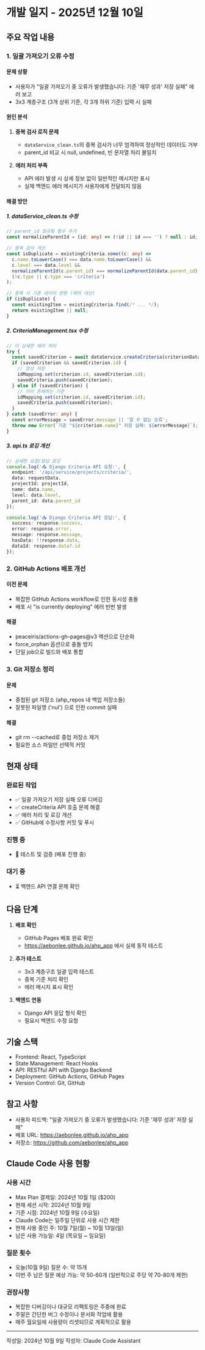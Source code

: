 # 개발 일지 - 2025년 12월 10일

## 주요 작업 내용

### 1. 일괄 가져오기 오류 수정

#### 문제 상황
- 사용자가 "일괄 가져오기 중 오류가 발생했습니다: 기준 '재무 성과' 저장 실패" 에러 보고
- 3x3 계층구조 (3개 상위 기준, 각 3개 하위 기준) 입력 시 실패

#### 원인 분석
1. **중복 검사 로직 문제**
   - `dataService_clean.ts`의 중복 검사가 너무 엄격하여 정상적인 데이터도 거부
   - parent_id 비교 시 null, undefined, 빈 문자열 처리 불일치

2. **에러 처리 부족**
   - API 에러 발생 시 상세 정보 없이 일반적인 메시지만 표시
   - 실제 백엔드 에러 메시지가 사용자에게 전달되지 않음

#### 해결 방안

##### 1. dataService_clean.ts 수정
```typescript
// parent_id 정규화 함수 추가
const normalizeParentId = (id: any) => (!id || id === '') ? null : id;

// 중복 검사 개선
const isDuplicate = existingCriteria.some((c: any) => 
  c.name.toLowerCase() === data.name.toLowerCase() && 
  c.level === data.level &&
  normalizeParentId(c.parent_id) === normalizeParentId(data.parent_id) &&
  (!c.type || c.type === 'criteria')
);

// 중복 시 기존 데이터 반환 (에러 대신)
if (isDuplicate) {
  const existingItem = existingCriteria.find(/* ... */);
  return existingItem || null;
}
```

##### 2. CriteriaManagement.tsx 수정
```typescript
// 더 상세한 에러 처리
try {
  const savedCriterion = await dataService.createCriteria(criterionData);
  if (savedCriterion && savedCriterion.id) {
    // 정상 저장
    idMapping.set(criterion.id, savedCriterion.id);
    savedCriteria.push(savedCriterion);
  } else if (savedCriterion) {
    // 이미 존재하는 기준
    idMapping.set(criterion.id, savedCriterion.id);
    savedCriteria.push(savedCriterion);
  }
} catch (saveError: any) {
  const errorMessage = saveError.message || '알 수 없는 오류';
  throw new Error(`기준 "${criterion.name}" 저장 실패: ${errorMessage}`);
}
```

##### 3. api.ts 로깅 개선
```typescript
// 상세한 요청/응답 로깅
console.log('📤 Django Criteria API 요청:', {
  endpoint: '/api/service/projects/criteria/',
  data: requestData,
  projectId: projectId,
  name: data.name,
  level: data.level,
  parent_id: data.parent_id
});

console.log('📥 Django Criteria API 응답:', {
  success: response.success,
  error: response.error,
  message: response.message,
  hasData: !!response.data,
  dataId: response.data?.id
});
```

### 2. GitHub Actions 배포 개선

#### 이전 문제
- 복잡한 GitHub Actions workflow로 인한 동시성 충돌
- 배포 시 "is currently deploying" 에러 빈번 발생

#### 해결
- peaceiris/actions-gh-pages@v3 액션으로 단순화
- force_orphan 옵션으로 충돌 방지
- 단일 job으로 빌드와 배포 통합

### 3. Git 저장소 정리

#### 문제
- 중첩된 git 저장소 (ahp_repos 내 백업 저장소들)
- 잘못된 파일명 ('nul') 으로 인한 commit 실패

#### 해결
- git rm --cached로 중첩 저장소 제거
- 필요한 소스 파일만 선택적 커밋

## 현재 상태

### 완료된 작업
- ✅ 일괄 가져오기 저장 실패 오류 디버깅
- ✅ createCriteria API 호출 문제 해결
- ✅ 에러 처리 및 로깅 개선
- ✅ GitHub에 수정사항 커밋 및 푸시

### 진행 중
- 🔄 테스트 및 검증 (배포 진행 중)

### 대기 중
- ⏳ 백엔드 API 연결 문제 확인

## 다음 단계

1. **배포 확인**
   - GitHub Pages 배포 완료 확인
   - https://aebonlee.github.io/ahp_app 에서 실제 동작 테스트

2. **추가 테스트**
   - 3x3 계층구조 일괄 입력 테스트
   - 중복 기준 처리 확인
   - 에러 메시지 표시 확인

3. **백엔드 연동**
   - Django API 응답 형식 확인
   - 필요시 백엔드 수정 요청

## 기술 스택
- Frontend: React, TypeScript
- State Management: React Hooks
- API: RESTful API with Django Backend
- Deployment: GitHub Actions, GitHub Pages
- Version Control: Git, GitHub

## 참고 사항
- 사용자 피드백: "일괄 가져오기 중 오류가 발생했습니다: 기준 '재무 성과' 저장 실패"
- 배포 URL: https://aebonlee.github.io/ahp_app
- 저장소: https://github.com/aebonlee/ahp_app

## Claude Code 사용 현황

### 사용 시간
- Max Plan 결제일: 2024년 10월 1일 ($200)
- 현재 세션 시작: 2024년 10월 9일
- 기준 시점: 2024년 10월 9일 (수요일)
- Claude Code는 일주일 단위로 사용 시간 제한
- 현재 사용 중인 주: 10월 7일(월) ~ 10월 13일(일)
- 남은 사용 가능일: 4일 (목요일 ~ 일요일)

### 질문 횟수
- 오늘(10월 9일) 질문 수: 약 15개
- 이번 주 남은 질문 예상 가능: 약 50-60개 (일반적으로 주당 약 70-80개 제한)

### 권장사항
- 복잡한 디버깅이나 대규모 리팩토링은 주중에 완료
- 주말은 간단한 버그 수정이나 문서화 작업에 활용
- 매주 월요일에 사용량이 리셋되므로 계획적으로 활용

---
작성일: 2024년 10월 9일
작성자: Claude Code Assistant